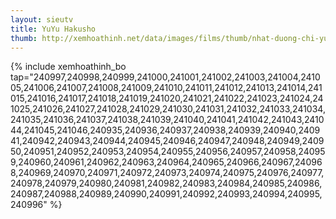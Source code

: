 ```yaml
---
layout: sieutv
title: YuYu Hakusho
thumb: http://xemhoathinh.net/data/images/films/thumb/nhat-duong-chi-yuyu-hakusho-1995.jpg
---
```

{% include xemhoathinh_bo tap="240997,240998,240999,241000,241001,241002,241003,241004,241005,241006,241007,241008,241009,241010,241011,241012,241013,241014,241015,241016,241017,241018,241019,241020,241021,241022,241023,241024,241025,241026,241027,241028,241029,241030,241031,241032,241033,241034,241035,241036,241037,241038,241039,241040,241041,241042,241043,241044,241045,241046,240935,240936,240937,240938,240939,240940,240941,240942,240943,240944,240945,240946,240947,240948,240949,240950,240951,240952,240953,240954,240955,240956,240957,240958,240959,240960,240961,240962,240963,240964,240965,240966,240967,240968,240969,240970,240971,240972,240973,240974,240975,240976,240977,240978,240979,240980,240981,240982,240983,240984,240985,240986,240987,240988,240989,240990,240991,240992,240993,240994,240995,240996" %} 
